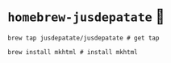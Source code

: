 # `homebrew-jusdepatate` 🍺

```shell
brew tap jusdepatate/jusdepatate # get tap

brew install mkhtml # install mkhtml
```
